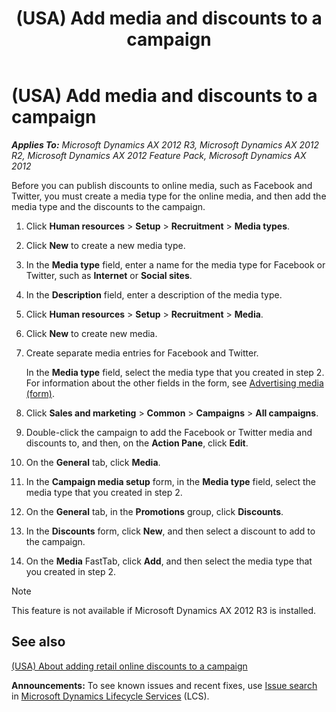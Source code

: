 ﻿---
title: (USA) Add media and discounts to a campaign
TOCTitle: (USA) Add media and discounts to a campaign
ms:assetid: 8fc7b9f0-f2e5-4b8c-93dc-eb7d2b1c9493
ms:mtpsurl: https://technet.microsoft.com/en-us/library/Hh803009(v=AX.60)
ms:contentKeyID: 44081007
ms.date: 04/18/2014
mtps_version: v=AX.60
---

# (USA) Add media and discounts to a campaign 


_**Applies To:** Microsoft Dynamics AX 2012 R3, Microsoft Dynamics AX 2012 R2, Microsoft Dynamics AX 2012 Feature Pack, Microsoft Dynamics AX 2012_

Before you can publish discounts to online media, such as Facebook and Twitter, you must create a media type for the online media, and then add the media type and the discounts to the campaign.

1.  Click **Human resources** \> **Setup** \> **Recruitment** \> **Media types**.

2.  Click **New** to create a new media type.

3.  In the **Media type** field, enter a name for the media type for Facebook or Twitter, such as **Internet** or **Social sites**.

4.  In the **Description** field, enter a description of the media type.

5.  Click **Human resources** \> **Setup** \> **Recruitment** \> **Media**.

6.  Click **New** to create new media.

7.  Create separate media entries for Facebook and Twitter.
    
    In the **Media type** field, select the media type that you created in step 2. For information about the other fields in the form, see [Advertising media (form)](https://technet.microsoft.com/en-us/library/aa549890\(v=ax.60\)).

8.  Click **Sales and marketing** \> **Common** \> **Campaigns** \> **All campaigns**.

9.  Double-click the campaign to add the Facebook or Twitter media and discounts to, and then, on the **Action Pane**, click **Edit**.

10. On the **General** tab, click **Media**.

11. In the **Campaign media setup** form, in the **Media type** field, select the media type that you created in step 2.

12. On the **General** tab, in the **Promotions** group, click **Discounts**.

13. In the **Discounts** form, click **New**, and then select a discount to add to the campaign.

14. On the **Media** FastTab, click **Add**, and then select the media type that you created in step 2.


> [!NOTE]
> <P>This feature is not available if Microsoft Dynamics AX 2012 R3 is installed.</P>



## See also

[(USA) About adding retail online discounts to a campaign](usa-about-adding-retail-online-discounts-to-a-campaign.md)

  
**Announcements:** To see known issues and recent fixes, use [Issue search](http://go.microsoft.com/fwlink/?linkid=389258) in [Microsoft Dynamics Lifecycle Services](http://go.microsoft.com/fwlink/?linkid=306505) (LCS).

